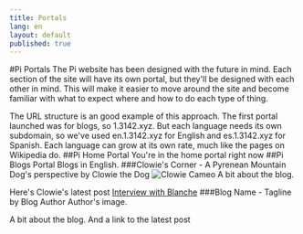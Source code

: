 ```yaml
---
title: Portals
lang: en
layout: default
published: true
---
```



#Pi Portals
The Pi website has been designed with the future in mind. Each section of the site will have its own portal, but they'll be designed with each other in mind. This will make it easier to move around the site and become familiar with what to expect where and how to do each type of thing.

The URL structure is an good example of this approach. The first portal launched was for blogs, so 1.3142.xyz. But each language needs its own subdomain, so we've used en.1.3142.xyz for English and es.1.3142.xyz for Spanish. Each language can grow at its own rate, much like the pages on Wikipedia do.
##Pi Home Portal
You're in the home portal right now
##Pi Blogs Portal
Blogs in English.
###Clowie's Corner - A Pyrenean Mountain Dog's perspective by Clowie the Dog
![Clowie Cameo](http://res.cloudinary.com/pi/image/upload/v1462098948/ClowieCameo_rxwooa.png)
A bit about the blog. 

Here's Clowie's latest post [Interview with Blanche](http://clowiescorner.en.1.3142.xyz/spotlight-on-blanche-aka-the-princess/)
###Blog Name - Tagline by Blog Author
Author's image.

A bit about the blog. And a link to the latest post
